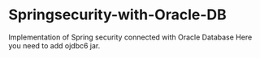 # Springsecurity-with-Oracle-DB
Implementation of Spring security connected with Oracle Database
Here you need to add ojdbc6 jar. 

